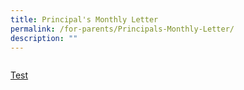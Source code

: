 ```yaml
---
title: Principal's Monthly Letter
permalink: /for-parents/Principals-Monthly-Letter/
description: ""
---
```

<div>


<div style="float: left">

<a href="files/For%20Parents/Principal's%20Monthly%20Letter/Principals%20Letter%20Nov%202022.pdf" target = "\_blank">Test

</a>

</div>

<div>

</div>